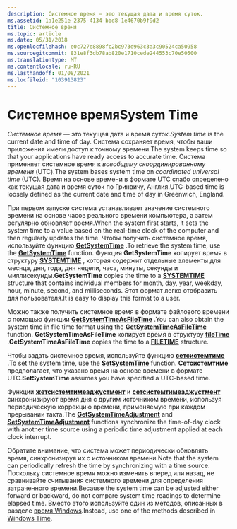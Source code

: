 ```yaml
---
description: Системное время — это текущая дата и время суток.
ms.assetid: 1a1e251e-2375-4134-bbd8-1e4670b9f9d2
title: Системное время
ms.topic: article
ms.date: 05/31/2018
ms.openlocfilehash: e0c727e8898fc2bc973d963c3a3c90524ca50958
ms.sourcegitcommit: 831e8f3db78ab820e1710cede244553c70e50500
ms.translationtype: MT
ms.contentlocale: ru-RU
ms.lasthandoff: 01/08/2021
ms.locfileid: "103913823"
---
```

# <a name="system-time"></a><span data-ttu-id="4cd54-103">Системное время</span><span class="sxs-lookup"><span data-stu-id="4cd54-103">System Time</span></span>

<span data-ttu-id="4cd54-104">*Системное время* — это текущая дата и время суток.</span><span class="sxs-lookup"><span data-stu-id="4cd54-104">*System time* is the current date and time of day.</span></span> <span data-ttu-id="4cd54-105">Система сохраняет время, чтобы ваши приложения имели доступ к точному времени.</span><span class="sxs-lookup"><span data-stu-id="4cd54-105">The system keeps time so that your applications have ready access to accurate time.</span></span> <span data-ttu-id="4cd54-106">Система применяет системное время к *всеобщему скоординированному времени* (UTC).</span><span class="sxs-lookup"><span data-stu-id="4cd54-106">The system bases system time on *coordinated universal time* (UTC).</span></span> <span data-ttu-id="4cd54-107">Время на основе времени в формате UTC слабо определено как текущая дата и время суток по Гринвичу, Англия.</span><span class="sxs-lookup"><span data-stu-id="4cd54-107">UTC-based time is loosely defined as the current date and time of day in Greenwich, England.</span></span>

<span data-ttu-id="4cd54-108">При первом запуске система устанавливает значение системного времени на основе часов реального времени компьютера, а затем регулярно обновляет время.</span><span class="sxs-lookup"><span data-stu-id="4cd54-108">When the system first starts, it sets the system time to a value based on the real-time clock of the computer and then regularly updates the time.</span></span> <span data-ttu-id="4cd54-109">Чтобы получить системное время, используйте функцию [**GetSystemTime**](/windows/win32/api/sysinfoapi/nf-sysinfoapi-getsystemtime) .</span><span class="sxs-lookup"><span data-stu-id="4cd54-109">To retrieve the system time, use the [**GetSystemTime**](/windows/win32/api/sysinfoapi/nf-sysinfoapi-getsystemtime) function.</span></span> <span data-ttu-id="4cd54-110">Функция **GetSystemTime** копирует время в структуру [**SYSTEMTIME**](/windows/win32/api/minwinbase/ns-minwinbase-systemtime) , которая содержит отдельные элементы для месяца, дня, года, дня недели, часа, минуты, секунды и миллисекунды.</span><span class="sxs-lookup"><span data-stu-id="4cd54-110">**GetSystemTime** copies the time to a [**SYSTEMTIME**](/windows/win32/api/minwinbase/ns-minwinbase-systemtime) structure that contains individual members for month, day, year, weekday, hour, minute, second, and milliseconds.</span></span> <span data-ttu-id="4cd54-111">Этот формат легко отобразить для пользователя.</span><span class="sxs-lookup"><span data-stu-id="4cd54-111">It is easy to display this format to a user.</span></span>

<span data-ttu-id="4cd54-112">Можно также получить системное время в формате файлового времени с помощью функции [**GetSystemTimeAsFileTime**](/windows/win32/api/sysinfoapi/nf-sysinfoapi-getsystemtimeasfiletime) .</span><span class="sxs-lookup"><span data-stu-id="4cd54-112">You can also obtain the system time in file time format using the [**GetSystemTimeAsFileTime**](/windows/win32/api/sysinfoapi/nf-sysinfoapi-getsystemtimeasfiletime) function.</span></span> <span data-ttu-id="4cd54-113">**GetSystemTimeAsFileTime** копирует время в структуру [**fileTime**](/windows/win32/api/minwinbase/ns-minwinbase-filetime) .</span><span class="sxs-lookup"><span data-stu-id="4cd54-113">**GetSystemTimeAsFileTime** copies the time to a [**FILETIME**](/windows/win32/api/minwinbase/ns-minwinbase-filetime) structure.</span></span>

<span data-ttu-id="4cd54-114">Чтобы задать системное время, используйте функцию [**сетсистемтиме**](/windows/win32/api/sysinfoapi/nf-sysinfoapi-setsystemtime) .</span><span class="sxs-lookup"><span data-stu-id="4cd54-114">To set the system time, use the [**SetSystemTime**](/windows/win32/api/sysinfoapi/nf-sysinfoapi-setsystemtime) function.</span></span> <span data-ttu-id="4cd54-115">**Сетсистемтиме** предполагает, что указано время на основе времени в формате UTC.</span><span class="sxs-lookup"><span data-stu-id="4cd54-115">**SetSystemTime** assumes you have specified a UTC-based time.</span></span>

<span data-ttu-id="4cd54-116">Функции [**жетсистемтимеаджустмент**](/windows/win32/api/sysinfoapi/nf-sysinfoapi-getsystemtimeadjustment) и [**сетсистемтимеаджустмент**](/windows/win32/api/sysinfoapi/nf-sysinfoapi-setsystemtimeadjustment) синхронизируют время дня с другим источником времени, используя периодическую коррекцию времени, применяемую при каждом прерывании такта.</span><span class="sxs-lookup"><span data-stu-id="4cd54-116">The [**GetSystemTimeAdjustment**](/windows/win32/api/sysinfoapi/nf-sysinfoapi-getsystemtimeadjustment) and [**SetSystemTimeAdjustment**](/windows/win32/api/sysinfoapi/nf-sysinfoapi-setsystemtimeadjustment) functions synchronize the time-of-day clock with another time source using a periodic time adjustment applied at each clock interrupt.</span></span>

<span data-ttu-id="4cd54-117">Обратите внимание, что система может периодически обновлять время, синхронизируя их с источником времени.</span><span class="sxs-lookup"><span data-stu-id="4cd54-117">Note that the system can periodically refresh the time by synchronizing with a time source.</span></span> <span data-ttu-id="4cd54-118">Поскольку системное время можно изменить вперед или назад, не сравнивайте считывания системного времени для определения затраченного времени.</span><span class="sxs-lookup"><span data-stu-id="4cd54-118">Because the system time can be adjusted either forward or backward, do not compare system time readings to determine elapsed time.</span></span> <span data-ttu-id="4cd54-119">Вместо этого используйте один из методов, описанных в разделе [время Windows](windows-time.md).</span><span class="sxs-lookup"><span data-stu-id="4cd54-119">Instead, use one of the methods described in [Windows Time](windows-time.md).</span></span>

 

 
